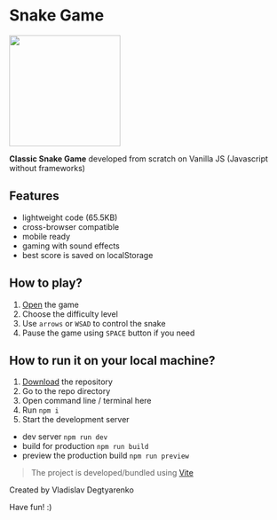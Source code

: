 # Snake Game
<img src="https://user-images.githubusercontent.com/62521930/181846067-8feb68d5-bdd5-4d59-b613-6fbe3e5a8dc0.png" width="200px"/>

**Classic Snake Game** developed from scratch on Vanilla JS (Javascript without frameworks)


## Features

- lightweight code (65.5KB)
- cross-browser compatible
- mobile ready
- gaming with sound effects
- best score is saved on localStorage


## How to play?

1. [Open](https://vladislavdegtyarenko.github.io/snake-game-js/) the game
2. Choose the difficulty level
3. Use `arrows` or `WSAD` to control the snake
4. Pause the game using `SPACE` button if you need


## How to run it on your local machine?

1. [Download](https://github.com/VladislavDegtyarenko/snake-game-js/archive/refs/heads/main.zip) the repository
2. Go to the repo directory
3. Open command line / terminal here
4. Run `npm i`
5. Start the development server
  - dev server `npm run dev`
  - build for production `npm run build`
  - preview the production build `npm run preview`
  
> The project is developed/bundled using [Vite](https://vitejs.dev/)


Created by Vladislav Degtyarenko

Have fun! :)
